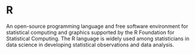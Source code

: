 # R

An open-source programming language and free software environment for statistical computing and graphics supported by the R Foundation for Statistical Computing. The R language is widely used among statisticians in data science in developing statistical observations and data analysis.
